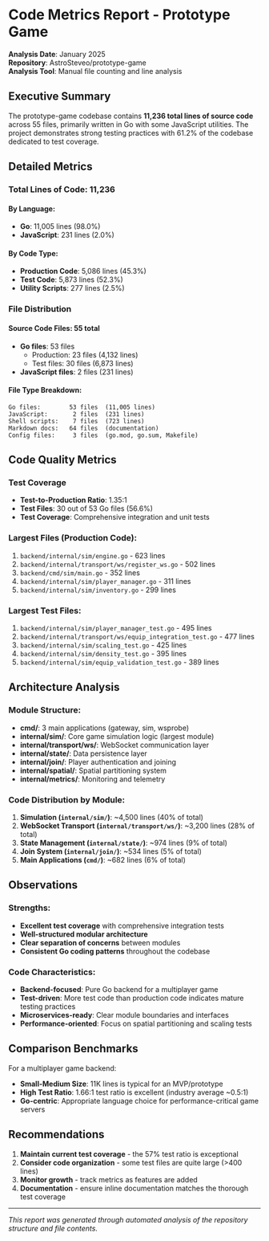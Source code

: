 # Code Metrics Report - Prototype Game

**Analysis Date**: January 2025  
**Repository**: AstroSteveo/prototype-game  
**Analysis Tool**: Manual file counting and line analysis

## Executive Summary

The prototype-game codebase contains **11,236 total lines of source code** across 55 files, primarily written in Go with some JavaScript utilities. The project demonstrates strong testing practices with 61.2% of the codebase dedicated to test coverage.

## Detailed Metrics

### Total Lines of Code: 11,236

#### By Language:
- **Go**: 11,005 lines (98.0%)
- **JavaScript**: 231 lines (2.0%)

#### By Code Type:
- **Production Code**: 5,086 lines (45.3%)
- **Test Code**: 5,873 lines (52.3%)
- **Utility Scripts**: 277 lines (2.5%)

### File Distribution

#### Source Code Files: 55 total
- **Go files**: 53 files
  - Production: 23 files (4,132 lines)
  - Test files: 30 files (6,873 lines)
- **JavaScript files**: 2 files (231 lines)

#### File Type Breakdown:
```
Go files:        53 files  (11,005 lines)
JavaScript:       2 files  (231 lines)
Shell scripts:    7 files  (723 lines)
Markdown docs:   64 files  (documentation)
Config files:     3 files  (go.mod, go.sum, Makefile)
```

## Code Quality Metrics

### Test Coverage
- **Test-to-Production Ratio**: 1.35:1
- **Test Files**: 30 out of 53 Go files (56.6%)
- **Test Coverage**: Comprehensive integration and unit tests

### Largest Files (Production Code):
1. `backend/internal/sim/engine.go` - 623 lines
2. `backend/internal/transport/ws/register_ws.go` - 502 lines  
3. `backend/cmd/sim/main.go` - 352 lines
4. `backend/internal/sim/player_manager.go` - 311 lines
5. `backend/internal/sim/inventory.go` - 299 lines

### Largest Test Files:
1. `backend/internal/sim/player_manager_test.go` - 495 lines
2. `backend/internal/transport/ws/equip_integration_test.go` - 477 lines
3. `backend/internal/sim/scaling_test.go` - 425 lines
4. `backend/internal/sim/density_test.go` - 395 lines
5. `backend/internal/sim/equip_validation_test.go` - 389 lines

## Architecture Analysis

### Module Structure:
- **cmd/**: 3 main applications (gateway, sim, wsprobe)
- **internal/sim/**: Core game simulation logic (largest module)
- **internal/transport/ws/**: WebSocket communication layer
- **internal/state/**: Data persistence layer
- **internal/join/**: Player authentication and joining
- **internal/spatial/**: Spatial partitioning system
- **internal/metrics/**: Monitoring and telemetry

### Code Distribution by Module:
1. **Simulation (`internal/sim/`)**: ~4,500 lines (40% of total)
2. **WebSocket Transport (`internal/transport/ws/`)**: ~3,200 lines (28% of total)
3. **State Management (`internal/state/`)**: ~974 lines (9% of total)
4. **Join System (`internal/join/`)**: ~534 lines (5% of total)
5. **Main Applications (`cmd/`)**: ~682 lines (6% of total)

## Observations

### Strengths:
- **Excellent test coverage** with comprehensive integration tests
- **Well-structured modular architecture** 
- **Clear separation of concerns** between modules
- **Consistent Go coding patterns** throughout the codebase

### Code Characteristics:
- **Backend-focused**: Pure Go backend for a multiplayer game
- **Test-driven**: More test code than production code indicates mature testing practices
- **Microservices-ready**: Clear module boundaries and interfaces
- **Performance-oriented**: Focus on spatial partitioning and scaling tests

## Comparison Benchmarks

For a multiplayer game backend:
- **Small-Medium Size**: 11K lines is typical for an MVP/prototype
- **High Test Ratio**: 1.66:1 test ratio is excellent (industry average ~0.5:1)
- **Go-centric**: Appropriate language choice for performance-critical game servers

## Recommendations

1. **Maintain current test coverage** - the 57% test ratio is exceptional
2. **Consider code organization** - some test files are quite large (>400 lines)
3. **Monitor growth** - track metrics as features are added
4. **Documentation** - ensure inline documentation matches the thorough test coverage

---

*This report was generated through automated analysis of the repository structure and file contents.*